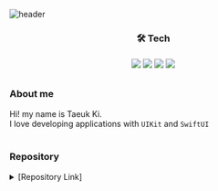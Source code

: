 ![header](https://capsule-render.vercel.app/api?type=waving&color=0:14C9FF,85:015EEA&height=225&section=header&text=Taeuk%20KI&fontSize=35&&animation=fadeIn&fontAlignY=38&desc=iOS%20Developer&descAlignY=51&descAlign=50&fontColor=FFFFFF)


<h3 align="center">🛠️ Tech</div>
<h6 align="center"> </div>
<div align="center">
<img src="https://img.shields.io/badge/iOS-000000?style=flat-square&logo=iOS&logoColor=white">
<img src="https://img.shields.io/badge/Swift-F05138?style=flat-square&logo=Swift&logoColor=white">
<img src="https://img.shields.io/badge/Xcode-147EFB?style=flat-square&logo=Xcode&logoColor=white">
<img src="https://img.shields.io/badge/Python-3776AB?style=flat-square&logo=Python&logoColor=white">
</div>

### About me
Hi! my name is Taeuk Ki.   
I love developing applications with `UIKit` and `SwiftUI`<br/><br/>

### Repository
<details markdown="1">
<summary>  [Repository Link] </summary>
<div><h4> Projects </h4>
 - 'GukbapMinister' iOS Application :  <A href="https://github.com/APPSCHOOL1-REPO/finalproject-goodvibe">[repo]</A><br/>  
 - 'Landscape for Everyone' Android Application : <A href="https://github.com/KiTaeUk/app_Landscape">[repo]</A><br/>
 
 <div><h4> Side Projects </h4>
 - 'BeBlank' iOS Application : <A href="https://github.com/KiTaeUk/BeBlank">[repo]</A><br/>

<div><h4> Like Lion App School </h4>
- Hackthon Project : <A href="https://github.com/APPSCHOOL1-REPO/20230105-hackathon-lab10">[repo]</A><br/>   
- Shopping Service Project : <A href="https://github.com/APPSCHOOL1-REPO/big-project-a-customer-ios">[repo]</A><br/>   
- MVP Project : <A href="https://github.com/APPSCHOOL1-REPO/mvp-20221216-lab12">[repo]</A><br/>   
 
<div><h4> Study </h4>
 - UIKit Basic Demo : <A href="https://github.com/KiTaeUk/iOS-Basic-Demo">[repo]</A><br/>   
 - Swfit for Coding Test : <A href="https://github.com/KiTaeUk/Swift-Coding-Test">[repo]</A><br/>   

</details>
 
  
  
<!--
<div align="center">
<img style="height: 150px; width: auto%;" class="img" src="https://github-readme-stats.vercel.app/api/top-langs/?username=KiTaeUk&langs_count=5&theme=tokyonight" />
<img style="height: 150px; width: auto%;" class="img" src="https://github-readme-stats.vercel.app/api?username=KiTaeUk&&show_icons=true&theme=tokyonight" />
</div>
-->
 
<!--
**KiTaeUK/KiTaeUk** is a ✨ _special_ ✨ repository because its `README.md` (this file) appears on your GitHub profile.

Here are some ideas to get you started:

- 🔭 I’m currently working on ...
- 🌱 I’m currently learning ...
- 👯 I’m looking to collaborate on ...
- 🤔 I’m looking for help with ...
- 💬 Ask me about ...
- 📫 How to reach me: ...
- 😄 Pronouns: ...
- ⚡ Fun fact: ...
-->
